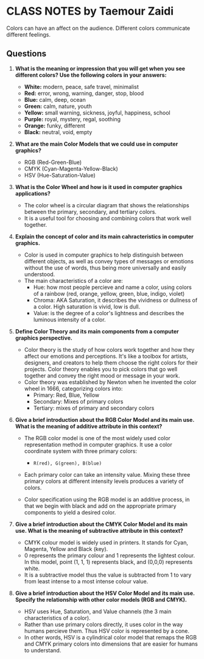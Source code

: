 # **CLASS NOTES** by Taemour Zaidi

Colors can have an affect on the audience. Different colors communicate different feelings.

## Questions
1. **What is the meaning or impression that you will get when you see different colors? Use the following colors in your answers:**
    - **White:** modern, peace, safe travel, minimalist
    - **Red:** error, wrong, warning, danger, stop, blood
    - **Blue:** calm, deep, ocean
    - **Green:** calm, nature, youth
    - **Yellow:** small warning, sickness, joyful, happiness, school
    - **Purple:** royal, mystery, regal, soothing
    - **Orange:** funky, different
    - **Black:** neutral, void, empty
2. **What are the main Color Models that we could use in computer graphics?**
    - RGB (Red-Green-Blue)
    - CMYK (Cyan-Magenta-Yellow-Black)
    - HSV (Hue-Saturation-Value)
3. **What is the Color Wheel and how is it used in computer graphics applications?**
    - The color wheel is a circular diagram that shows the relationships between the primary, secondary, and tertiary colors. 
    - It is a useful tool for choosing and combining colors that work well together.
4. **Explain the concept of color and its main cahracteristics in computer graphics.**
    - Color is used in computer graphics to help distinguish between different objects, as well as convey types of messages or emotions without the use of words, thus being more universally and easily understood.
    - The main characteristics of a color are:
        - Hue: how most people percieve and name a color, using colors of a rainbow (red, orange, yellow, green, blue, indigo, violet)
        - Chroma: AKA Saturation, it describes the vividness or dullness of a color. High saturation is vivid, low is dull.
        - Value: is the degree of a color's lightness and describes the luminous intensity of a color.

1. **Define Color Theory and its main components from a computer graphics perspective.**
    - Color theory is the study of how colors work together and how they affect our emotions and perceptions. It's like a toolbox for artists, designers, and creators to help them choose the right colors for their projects. Color theory enables you to pick colors that go well together and convey the right mood or message in your work.
    - Color theory was established by Newton when he invented the color wheel in 1666, categorizing colors into:
        - Primary: Red, Blue, Yellow
        - Secondary: Mixes of primary colors
        - Tertiary: mixes of primary and secondary colors
1. **Give a brief introduction about the RGB Color Model and its main use. What is the meaning of additive attribute in this context?**
    - The RGB color model is one of the most widely used color representation method in computer graphics. It use a color coordinate system with three primary colors:

        - ````R(red), G(green), B(blue)````

    - Each primary color can take an intensity value. Mixing these three primary colors at different intensity levels produces a variety of colors.
    - Color specification using the RGB model is an additive process, in that we begin with black and add on the appropriate primary components to yield a desired color.
1. **Give a brief introduction about the CMYK Color Model and its main use. What is the meaning of subtractive attribute in this context?**
    - CMYK colour model is widely used in printers. It stands for Cyan, Magenta, Yellow and Black (key). 
    - 0 represents the primary colour and 1 represents the lightest colour. In this model, point (1, 1, 1) represents black, and (0,0,0) represents white. 
    - It is a subtractive model thus the value is subtracted from 1 to vary from least intense to a most intense colour value.
1. **Give a brief introduction about the HSV Color Model and its main use. Specify the relationship with other color models (RGB and CMYK).**
    - HSV uses Hue, Saturation, and Value channels (the 3 main characteristics of a color).
    - Rather than use primary colors directly, it uses color in the way humans percieve them. Thus HSV color is represented by a cone.
    - In other words, HSV is a cylindrical color model that remaps the RGB and CMYK primary colors into dimensions that are easier for humans to understand.
